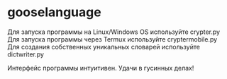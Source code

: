 # gooselanguage

Для запуска программы на Linux/Windows OS используйте crypter.py
Для запуска программы через Termux используйте cryptermobile.py
Для создания собственных уникальных словарей используйте dictwriter.py

Интерфейс программы интуитивен.
Удачи в гусинных делах!
